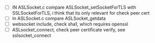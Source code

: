 - [ ] IN ASLSocket.c compare  ASLSocket_setSocketForTLS with SSLSocketForTLS, i think that its only relevant for check peer cert
- [ ] In ASLSocket.c compare ASLSocket_getdata 
- [ ] websocket include, check sha1, which requires openssl
- [ ] ASLsocket_connect, check peer certificate verify, see sslsocket_connect
